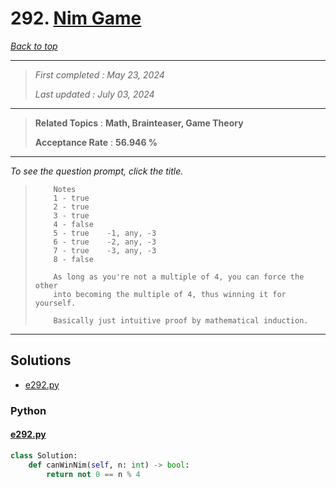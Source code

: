 # 292. [Nim Game](<https://leetcode.com/problems/nim-game>)

*[Back to top](<../README.md>)*

------

> *First completed : May 23, 2024*
>
> *Last updated : July 03, 2024*


------

> **Related Topics** : **Math, Brainteaser, Game Theory**
>
> **Acceptance Rate** : **56.946 %**


------

*To see the question prompt, click the title.*

> ``` 
>     Notes
>     1 - true
>     2 - true
>     3 - true
>     4 - false
>     5 - true    -1, any, -3
>     6 - true    -2, any, -3
>     7 - true    -3, any, -3 
>     8 - false 
> 
>     As long as you're not a multiple of 4, you can force the other
>     into becoming the multiple of 4, thus winning it for yourself.
> 
>     Basically just intuitive proof by mathematical induction.
> ```

------

## Solutions

- [e292.py](<../my-submissions/e292.py>)
### Python
#### [e292.py](<../my-submissions/e292.py>)
```Python
class Solution:
    def canWinNim(self, n: int) -> bool:
        return not 0 == n % 4
        
```

